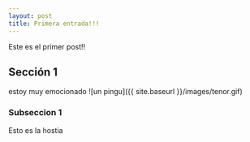 ```yaml
---
layout: post
title: Primera entrada!!!
---
```

Este es el primer post!!
## Sección 1
estoy muy emocionado
![un pingu]({{ site.baseurl }}/images/tenor.gif)
### Subseccion 1
 Esto es la hostia
